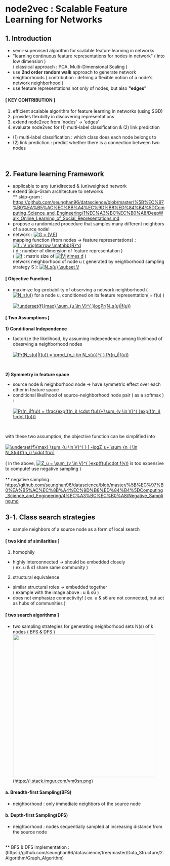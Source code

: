 # node2vec : Scalable Feature Learning for Networks

## 1. Introduction
- semi-supervised algorithm for scalable feature learning in networks
- "learning continuous feature representations for nodes in network" ( into low dimension ) </br>
( classical approach : PCA, Multi-Dimensional Scaling )
- use **2nd order random walk** approach to generate network neighborhoods
( contribution : defning a flexible notion of a node's network neighborhood )
- use feature representations not only of nodes, but also **"edges"**

#### [ KEY CONTRIBUTION ]
1. efficient scalable algorithm for feature learning in networks (using SGD)
2. provides flexibilty in discovering representations 
3. extend node2vec from 'nodes' -> 'edges'
4. evaluate node2vec for (1) multi-label classification & (2) link prediction
 * (1) multi-label classification : which class does each node belongs to
 * (2) link prediction : predict whether there is a connection between two nodes
</br>

## 2. Feature learning Framework
- applicable to any (un)directed & (un)weighted network
- extend Skip-Gram architecture to networks </br>
** skip-gram : https://github.com/seunghan96/datascience/blob/master/%5B%EC%97%B0%EA%B5%AC%EC%8B%A4%EC%9D%B8%ED%84%B4%5DComputing_Science_and_Engineering/1%EC%A3%BC%EC%B0%A8/DeepWalk_Online_Learning_of_Social_Representations.md 
- propose a randomized procedure that samples many different neighbors of a source node!
- network : <a href="https://www.codecogs.com/eqnedit.php?latex=G&space;=&space;(V,E)" target="_blank"><img src="https://latex.codecogs.com/gif.latex?G&space;=&space;(V,E)" title="G = (V,E)" /></a> </br>
mapping function (from nodes -> feature representations) : <a href="https://www.codecogs.com/eqnedit.php?latex=f&space;:&space;V&space;\rightarrow&space;\mathbb{R}^d" target="_blank"><img src="https://latex.codecogs.com/gif.latex?f&space;:&space;V&space;\rightarrow&space;\mathbb{R}^d" title="f : V \rightarrow \mathbb{R}^d" /></a> </br>
  ( d : number of dimension of feature representation ) </br>
  ( <a href="https://www.codecogs.com/eqnedit.php?latex=f" target="_blank"><img src="https://latex.codecogs.com/gif.latex?f" title="f" /></a> : matrix size of <a href="https://www.codecogs.com/eqnedit.php?latex=|V|\times&space;d" target="_blank"><img src="https://latex.codecogs.com/gif.latex?|V|\times&space;d" title="|V|\times d" /></a> ) </br>
network neighborhood of node u ( generated by neighborhood sampling strategy S ): <a href="https://www.codecogs.com/eqnedit.php?latex=N_s(u)&space;\subset&space;V" target="_blank"><img src="https://latex.codecogs.com/gif.latex?N_s(u)&space;\subset&space;V" title="N_s(u) \subset V" /></a> </br>

#### [ Objective Function ]
- maximize log-probability of observing a network neighborhood (<a href="https://www.codecogs.com/eqnedit.php?latex=N_s(u)" target="_blank"><img src="https://latex.codecogs.com/gif.latex?N_s(u)" title="N_s(u)" /></a>) for a node u, conditioned on its feature representation( = f(u) ) </br> </br>
<a href="https://www.codecogs.com/eqnedit.php?latex=\underset{f}{max}&space;\sum_{u&space;\in&space;V}^{&space;}logPr(N_s(u)|f(u))" target="_blank"><img src="https://latex.codecogs.com/gif.latex?\underset{f}{max}&space;\sum_{u&space;\in&space;V}^{&space;}logPr(N_s(u)|f(u))" title="\underset{f}{max} \sum_{u \in V}^{ }logPr(N_s(u)|f(u))" /></a>

#### [ Two Assumptions ]
**1) Conditional Independence**
- factorize the likelihood, by assuming independence among likelihood of obesrving a neighborhood nodes </br> </br>
  <a href="https://www.codecogs.com/eqnedit.php?latex=Pr(N_s(u)|f(u))&space;=&space;\prod_{n_i&space;\in&space;N_s(u)}^{&space;}&space;Pr(n_i|f(u))" target="_blank"><img src="https://latex.codecogs.com/gif.latex?Pr(N_s(u)|f(u))&space;=&space;\prod_{n_i&space;\in&space;N_s(u)}^{&space;}&space;Pr(n_i|f(u))" title="Pr(N_s(u)|f(u)) = \prod_{n_i \in N_s(u)}^{ } Pr(n_i|f(u))" /></a>
</br>

**2) Symmetry in feature space**
- source node & neighborhood node -> have symmetric effect over each other in feature space
- conditional likelihood of source-neighborhood node pair ( as a softmax ) : </br> </br>
<a href="https://www.codecogs.com/eqnedit.php?latex=Pr(n_i|f(u))&space;=&space;\frac{exp(f(n_i)&space;\cdot&space;f(u))}{\sum_{v&space;\in&space;V}^{&space;}exp(f(n_i)&space;\cdot&space;f(u))}" target="_blank"><img src="https://latex.codecogs.com/gif.latex?Pr(n_i|f(u))&space;=&space;\frac{exp(f(n_i)&space;\cdot&space;f(u))}{\sum_{v&space;\in&space;V}^{&space;}exp(f(n_i)&space;\cdot&space;f(u))}" title="Pr(n_i|f(u)) = \frac{exp(f(n_i) \cdot f(u))}{\sum_{v \in V}^{ }exp(f(n_i) \cdot f(u))}" /></a> 
</br>

with these two assumption, the objective function can be simplified into </br> </br>
<a href="https://www.codecogs.com/eqnedit.php?latex=\underset{f}{max}&space;\sum_{u&space;\in&space;V}^{&space;}&space;[&space;-logZ_u&plus;&space;\sum_{n_i&space;\in&space;N_S(u)}f(n_i)&space;\cdot&space;f(u)]" target="_blank"><img src="https://latex.codecogs.com/gif.latex?\underset{f}{max}&space;\sum_{u&space;\in&space;V}^{&space;}&space;[&space;-logZ_u&plus;&space;\sum_{n_i&space;\in&space;N_S(u)}f(n_i)&space;\cdot&space;f(u)]" title="\underset{f}{max} \sum_{u \in V}^{ } [ -logZ_u+ \sum_{n_i \in N_S(u)}f(n_i) \cdot f(u)]" /></a> </br> </br>
( in the above, <a href="https://www.codecogs.com/eqnedit.php?latex=Z_u&space;=&space;\sum_{v&space;\in&space;V}^{&space;}exp(f(u)\cdot&space;f(v))" target="_blank"><img src="https://latex.codecogs.com/gif.latex?Z_u&space;=&space;\sum_{v&space;\in&space;V}^{&space;}exp(f(u)\cdot&space;f(v))" title="Z_u = \sum_{v \in V}^{ }exp(f(u)\cdot f(v))" /></a> is too expensive to compute! use negative sampling ) </br> </br>
** negative sampling : https://github.com/seunghan96/datascience/blob/master/%5B%EC%97%B0%EA%B5%AC%EC%8B%A4%EC%9D%B8%ED%84%B4%5DComputing_Science_and_Engineering/4%EC%A3%BC%EC%B0%A8/Negative_Sampling.md 
</br>

## 3-1. Class search strategies
- sample neighbors of a source node as a form of local search

#### [ two kind of similarities ]
 1) homophily
 - highly interconnected -> should be embedded closely </br>
  ( ex. u & s1 share same community ) </br>
 2) structural equivalence
 - similar structural roles -> embedded together </br>
  ( example with the image above : u & s6 )
 - does not emphasize connectivity! ( ex. u & s6 are not connected, but act as hubs of communities )
 
 #### [ two search algorithms ]
- two sampling strategies for generating neighborhood sets N(s) of k nodes ( BFS & DFS )
<img src="https://i.stack.imgur.com/vm0sn.png" width="450" /> </br>
(https://i.stack.imgur.com/vm0sn.png)

#### a. Breadth-first Sampling(BFS)
- neighborhood : only immediate neighbors of the source node

#### b. Depth-first Sampling(DFS) </br>
- neighborhood : nodes sequentially sampled at increasing distance from the source node

</br>
** BFS & DFS implementation : (https://github.com/seunghan96/datascience/tree/master/Data_Structure/2.Algorithm/Graph_Algorithm)
